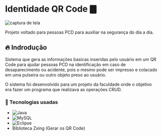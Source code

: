 # Identidade QR Code 🀫


![captura de tela](https://i.imgur.com/wJEBGW3.png)

Projeto voltado para pessoas PCD para auxiliar na segurança do dia a dia.

## :fire: Indrodução
Sistema que gera as informações basicas inseridas pelo usuário em um QR Code para ajudar pessoas PCD na identificação em caso de desaparecimento ou acidente,
pois o mesmo pode ser impresso e colacado em uma pulseira ou outro objeto preso ao usuário.

O sistema foi desenvolvido para um projeto da faculdade onde o objetivo era fazer um programa que realizava as operações CRUD.

### :handbag: Tecnologias usadas

* ![Java](https://img.shields.io/badge/java-%23ED8B00.svg?style=for-the-badge&logo=openjdk&logoColor=white)
* ![MySQL](https://img.shields.io/badge/mysql-%2300f.svg?style=for-the-badge&logo=mysql&logoColor=white)
* ![Eclipse](https://img.shields.io/badge/Eclipse-FE7A16.svg?style=for-the-badge&logo=Eclipse&logoColor=white)
* Biblioteca Zxing (Gerar os QR Code)
